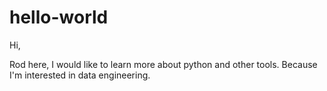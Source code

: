 # hello-world

Hi,

Rod here, I would like to learn more about python and other tools. 
Because I'm interested in data engineering.
